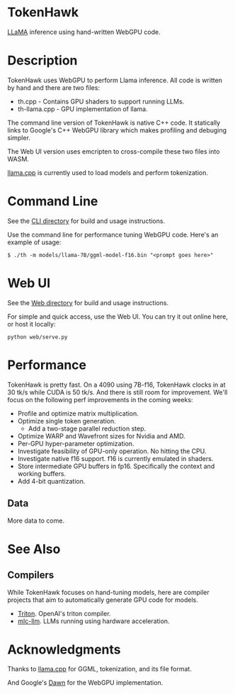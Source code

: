 # TokenHawk

[LLaMA](https://arxiv.org/abs/2302.13971) inference using hand-written WebGPU code.

# Description

TokenHawk uses WebGPU to perform Llama inference. All code is written by hand and there are two files:

* th.cpp - Contains GPU shaders to support running LLMs.
* th-llama.cpp - GPU implementation of llama.

The command line version of TokenHawk is native C++ code. It statically links to Google's C++ WebGPU library which makes profiling and debuging simpler.

The Web UI version uses emcripten to cross-compile these two files into WASM.

[llama.cpp](https://github.com/ggerganov/llama.cpp) is currently used to load models and perform tokenization.

# Command Line

See the [CLI directory](cli/README.md) for build and usage instructions.

Use the command line for performance tuning WebGPU code. Here's an example of usage:

```
$ ./th -m models/llama-7B/ggml-model-f16.bin "<prompt goes here>"
```

# Web UI

See the [Web directory](web/README.md) for build and usage instructions.

For simple and quick access, use the Web UI. You can try it out online here, or host it locally:

```
python web/serve.py
```

# Performance

TokenHawk is pretty fast. On a 4090 using 7B-f16, TokenHawk clocks in at 30 tk/s while CUDA is 50 tk/s. And there is still room for improvement. We'll focus on the following perf improvements in the coming weeks:

* Profile and optimize matrix multiplication.
* Optimize single token generation.
    * Add a two-stage parallel reduction step.
* Optimize WARP and Wavefront sizes for Nvidia and AMD.
* Per-GPU hyper-parameter optimization.
* Investigate feasibility of GPU-only operation. No hitting the CPU.
* Investigate native f16 support. f16 is currently emulated in shaders.
* Store intermediate GPU buffers in fp16. Specifically the context and working buffers.
* Add 4-bit quantization.

## Data

More data to come.

# See Also

## Compilers

While TokenHawk focuses on hand-tuning models, here are compiler projects that aim to automatically generate GPU code for models.

* [Triton](https://github.com/openai/triton). OpenAI's triton compiler.
* [mlc-llm](https://github.com/mlc-ai/mlc-llm). LLMs running using hardware acceleration.

# Acknowledgments

Thanks to [llama.cpp](https://github.com/ggerganov/llama.cpp) for GGML, tokenization, and its file format.

And Google's [Dawn](https://dawn.googlesource.com/dawn) for the WebGPU implementation.
